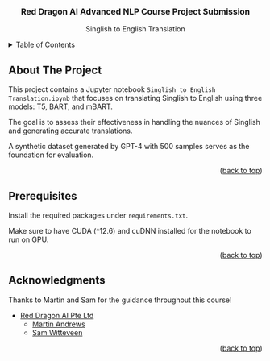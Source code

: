 <!-- Tempalate README.md extracted from https://github.com/othneildrew/Best-README-Template/tree/master -->

<a name="readme-top"></a>

<!-- PROJECT LOGO -->
<br />
<div align="center">
  <h3 align="center">Red Dragon AI Advanced NLP Course Project Submission</h3>

  <p align="center">
    Singlish to English Translation
  </p>
</div>

<!-- TABLE OF CONTENTS -->
<details>
  <summary>Table of Contents</summary>
  <ol>
    <li><a href="#about-the-project">About The Project</a></li>
    <li><a href="#prerequisites">Prerequisites</a></li>
    <li><a href="#acknowledgments">Acknowledgments</a></li>
  </ol>
</details>

<!-- ABOUT THE PROJECT -->

## About The Project

This project contains a Jupyter notebook `Singlish to English Translation.ipynb` that focuses on translating Singlish to English using three models: T5, BART, and mBART.

The goal is to assess their effectiveness in handling the nuances of Singlish and generating accurate translations.

A synthetic dataset generated by GPT-4 with 500 samples serves as the foundation for evaluation.

<p align="right">(<a href="#readme-top">back to top</a>)</p>

## Prerequisites

Install the required packages under `requirements.txt`.

Make sure to have CUDA (^12.6) and cuDNN installed for the notebook to run on GPU.

<p align="right">(<a href="#readme-top">back to top</a>)</p>

<!-- ACKNOWLEDGMENTS -->

## Acknowledgments

Thanks to Martin and Sam for the guidance throughout this course!

- [Red Dragon AI Pte Ltd](https://reddragonai.com/)
  - [Martin Andrews](mailto:martin@reddragon.ai)
  - [Sam Witteveen](mailto:martin@reddragon.ai)

<p align="right">(<a href="#readme-top">back to top</a>)</p>

<!-- MARKDOWN LINKS & IMAGES -->
<!-- https://www.markdownguide.org/basic-syntax/#reference-style-links -->
